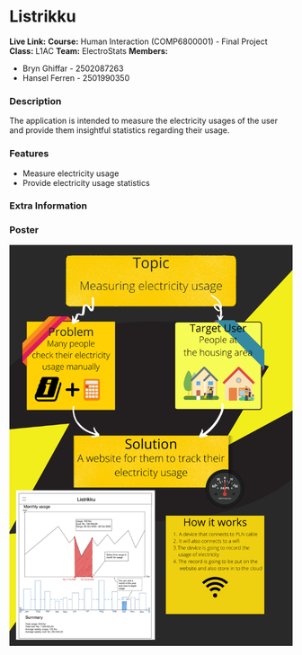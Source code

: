 # Listrikku

**Live Link:**
**Course:** Human Interaction (COMP6800001) - Final Project
**Class:** L1AC
**Team:** ElectroStats
**Members:**

* Bryn Ghiffar - 2502087263
* Hansel Ferren - 2501990350

### Description

The application is intended to measure the electricity usages of the user and provide them insightful statistics regarding their usage.

### Features

* Measure electricity usage
* Provide electricity usage statistics

### Extra Information

### Poster

![](./docs/poster.png)
